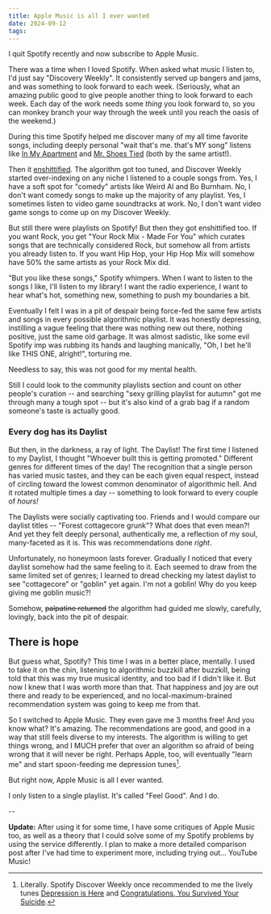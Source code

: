 ```yaml
---
title: Apple Music is all I ever wanted 
date: 2024-09-12
tags:
---
```



I quit Spotify recently and now subscribe to Apple Music.

There was a time when I loved Spotify. When asked what music I listen to, I'd just say "Discovery Weekly". It consistently served up bangers and jams, and was something to look forward to each week. (Seriously, what an amazing public good to give people another thing to look forward to each week. Each day of the work needs some *thing* you look forward to, so you can monkey branch your way through the week until you reach the oasis of the weekend.)

During this time Spotify helped me discover many of my all time favorite songs, including deeply personal "wait that's me. that's MY song" listens like [In My Apartment](https://open.spotify.com/track/2MtAUH5s7oPwlSXPfFga8N?si=4126ece7e9b84cfd) and [Mr. Shoes Tied](https://open.spotify.com/track/6S8PlPI7JiZcEshVEwo0fi?si=06b2db35910d4532) (both by the same artist!).

Then it [enshittified](https://en.wikipedia.org/wiki/Enshittification). The algorithm got too tuned, and Discover Weekly started over-indexing on any niche I listened to a couple songs from. Yes, I have a soft spot for "comedy" artists like Weird Al and Bo Burnham. No, I don't want comedy songs to make up the majority of any playlist. Yes, I sometimes listen to video game soundtracks at work. No, I don't want video game songs to come up on my Discover Weekly.

But still there were playlists on Spotify! But then they got enshittified too. If you want Rock, you get "Your Rock Mix - Made For You" which curates songs that are technically considered Rock, but somehow all from artists you already listen to. If you want Hip Hop, your Hip Hop Mix will somehow have 50% the same artists as your Rock Mix did.

"But you like these songs," Spotify whimpers. When I want to listen to the songs I like, I'll listen to my library! I want the radio experience, I want to hear what's hot, something new, something to push my boundaries a bit.

Eventually I felt I was in a pit of despair being force-fed the same few artists and songs in every possible algorithmic playlist. It was honestly depressing, instilling a vague feeling that there was nothing new out there, nothing positive, just the same old garbage. It was almost sadistic, like some evil Spotify imp was rubbing its hands and laughing manically, "Oh, I bet he'll like THIS ONE, alright!", torturing me. 

Needless to say, this was not good for my mental health.

Still I could look to the community playlists section and count on other people's curation -- and searching "sexy grilling playlist for autumn" got me through many a tough spot -- but it's also kind of a grab bag if a random someone's taste is actually good.

### Every dog has its Daylist

But then, in the darkness, a ray of light. The Daylist! The first time I listened to my Daylist, I thought "Whoever built this is getting promoted." Different genres for different times of the day! The recognition that a single person has varied music tastes, and they can be each given equal respect, instead of circling toward the lowest common denominator of algorithmic hell. And it rotated multiple times a day -- something to look forward to every couple of *hours!* 

The Daylists were socially captivating too. Friends and I would compare our daylist titles -- "Forest cottagecore grunk"? What does that even mean?! And yet they felt deeply personal, authentically me, a reflection of my soul, many-faceted as it is. This was recommendations done *right*.

Unfortunately, no honeymoon lasts forever. Gradually I noticed that every daylist somehow had the same feeling to it. Each seemed to draw from the same limited set of genres; I learned to dread checking my latest daylist to see "cottagecore" or "goblin" yet again. I'm not a goblin! Why do you keep giving me goblin music?!

Somehow, ~~palpatine returned~~ the algorithm had guided me slowly, carefully, lovingly, back into the pit of despair.

## There is hope

But guess what, Spotify? This time I was in a better place, mentally. I used to take it on the chin, listening to algorithmic buzzkill after buzzkill, being told that this was my true musical identity, and too bad if I didn't like it. But now I knew that I was worth more than that. That happiness and joy are out there and ready to be experienced, and no local-maximum-brained recommendation system was going to keep me from that.

So I switched to Apple Music. They even gave me 3 months free! And you know what? It's amazing. The recommendations are good, and good in a way that still feels diverse to my interests. The algorithm is willing to get things wrong, and I MUCH prefer that over an algorithm so afraid of being wrong that it will never be right. Perhaps Apple, too, will eventually "learn me" and start spoon-feeding me depression tunes[^1].

But right now, Apple Music is all I ever wanted.

I only listen to a single playlist. It's called "Feel Good". And I do.

--

**Update:** After using it for some time, I have some critiques of Apple Music too, as well as a theory that I could solve some of my Spotify problems by using the service differently. I plan to make a more detailed comparison post after I've had time to experiment more, including trying out... YouTube Music!


[^1]: Literally. Spotify Discover Weekly once recommended to me the lively tunes [Depression is Here](https://open.spotify.com/track/1s7pDASwz8KkfRfGdwGJoo) and [Congratulations, You Survived Your Suicide](https://open.spotify.com/track/30j49jjGOeT4GuvRnHhjb6).